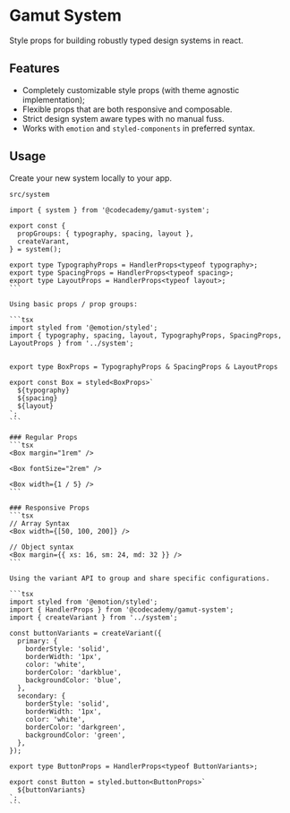 # Gamut System

Style props for building robustly typed design systems in react.

## Features

- Completely customizable style props (with theme agnostic implementation);
- Flexible props that are both responsive and composable.
- Strict design system aware types with no manual fuss.
- Works with `emotion` and `styled-components` in preferred syntax.

## Usage

Create your new system locally to your app.

`src/system`

````tsx
import { system } from '@codecademy/gamut-system';

export const {
  propGroups: { typography, spacing, layout },
  createVarant,
} = system();

export type TypographyProps = HandlerProps<typeof typography>;
export type SpacingProps = HandlerProps<typeof spacing>;
export type LayoutProps = HandlerProps<typeof layout>;
```

Using basic props / prop groups:

```tsx
import styled from '@emotion/styled';
import { typography, spacing, layout, TypographyProps, SpacingProps, LayoutProps } from '../system';


export type BoxProps = TypographyProps & SpacingProps & LayoutProps

export const Box = styled<BoxProps>`
  ${typography}
  ${spacing}
  ${layout}
`;
```

### Regular Props
```tsx
<Box margin="1rem" />

<Box fontSize="2rem" />

<Box width={1 / 5} />
```

### Responsive Props
```tsx
// Array Syntax
<Box width={[50, 100, 200]} />

// Object syntax
<Box margin={{ xs: 16, sm: 24, md: 32 }} />
```

Using the variant API to group and share specific configurations.

```tsx
import styled from '@emotion/styled';
import { HandlerProps } from '@codecademy/gamut-system';
import { createVariant } from '../system';

const buttonVariants = createVariant({
  primary: {
    borderStyle: 'solid',
    borderWidth: '1px',
    color: 'white',
    borderColor: 'darkblue',
    backgroundColor: 'blue',
  },
  secondary: {
    borderStyle: 'solid',
    borderWidth: '1px',
    color: 'white',
    borderColor: 'darkgreen',
    backgroundColor: 'green',
  },
});

export type ButtonProps = HandlerProps<typeof ButtonVariants>;

export const Button = styled.button<ButtonProps>`
  ${buttonVariants}
`;
```
````

